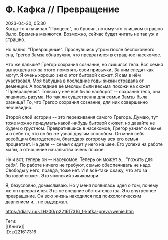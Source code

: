 Ф. Кафка // Превращение
========================

   
 2023-04-30, 05:30   
   Когда-то я начинал "Процесс", но бросил, потому что слишком страшно было. Времена меняются. Возможно, сейчас будет читать не так уж и страшно.   
   
 Но ладно. "Превращение". Проснувшись утром после беспокойного сна, Грегор Замза обнаружил, что превратился в страшное насекомое.   
   
 Что же дальше? Грегор сохранил сознание, но лишился тела. Вся семья вынуждена из-за этого поменять свои привычки. За ним следят как могут. Я очень хорошо знаю этот бытовой сюжет. Я сам в нём участвовал. Моя бабушка в последние годы жизни страдала от деменции. А последние её месяцы были весьма похожи на сюжет "Превращения". Только у неё всё было наоборот -- сохранив тело, она лишилась разума. Но так ли существенна для семьи Замзы была разница? То, что Грегор сохранил сознание, для них совершенно неочевидно.   
   
 Второй слой истории -- это переживания самого Грегора. Думаю, тут тоже можно придумать какой-нибудь бытовой сюжет, но давайте не будем о грустном. Превратившись в насекомое, Грегор узнает о семье и о себе то, что он бы не узнал другим способом. Он мнил себя всеобщим благодетелем, благодаря которому вся его семья процветает. На деле -- семья сидит у него на шее. Его успехи на работе малы, а отношение начальства очень плохое.   
   
 Ну и вот, теперь он -- насекомое. Теперь он может э... "пожить для себя". По работе ничего не требуют, семью обеспечивать не надо. Свободы у него, правда, тоже нет. И я всё-таки скажу, что это за бытовой сюжет. Это японский хикикомори.   
   
 Я, безусловно, домысливаю. Но у меня появилась идея о том, почему же он превратился. Это не внешние обстоятельства. Это внутреннее превращение. Он всю жизнь находился под психологическим давлением и... не выдержал.   
     
 <https://diary.ru/~zHz00/p221617316_f-kafka-prevrawenie.htm>   
   
 Теги:   
 [[Книги]]   
 ID: p221617316